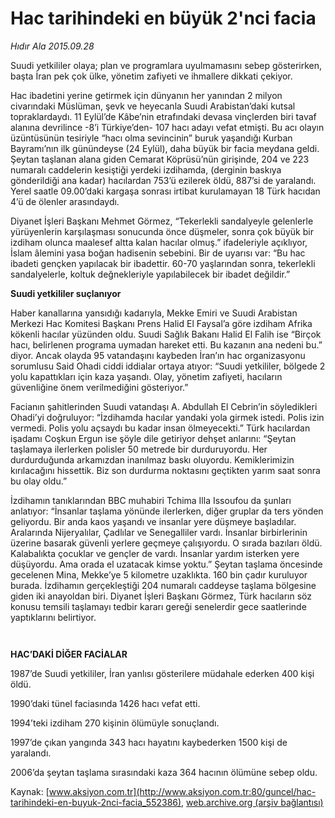# Hac tarihindeki en büyük 2'nci facia

*Hıdır Ala 2015.09.28*

<div class="pNewsDetailMainContent" itemprop="articleBody">
 <p>
  Suudi yetkililer olaya; plan ve programlara uyulmamasını sebep gösterirken, başta İran pek çok ülke, yönetim zafiyeti ve ihmallere dikkati çekiyor.
 </p>
 <p>
  Hac ibadetini yerine getirmek için dünyanın her yanından 2 milyon civarındaki Müslüman, şevk ve heyecanla Suudi Arabistan’daki kutsal topraklardaydı. 11 Eylül’de Kâbe’nin etrafındaki devasa vinçlerden biri tavaf alanına devrilince -8’i Türkiye’den- 107 hacı adayı vefat etmişti. Bu acı olayın üzüntüsünün tesiriyle “hacı olma sevincinin” buruk yaşandığı Kurban Bayramı’nın ilk günündeyse (24 Eylül), daha büyük bir facia meydana geldi. Şeytan taşlanan alana giden Cemarat Köprüsü’nün girişinde, 204 ve 223 numaralı caddelerin kesiştiği yerdeki izdihamda, (derginin baskıya gönderildiği ana kadar) hacılardan 753’ü ezilerek öldü, 887’si de yaralandı. Yerel saatle 09.00’daki kargaşa sonrası irtibat kurulamayan 18 Türk hacıdan 4’ü de ölenler arasındaydı.
 </p>
 <p>
  Diyanet İşleri Başkanı Mehmet Görmez, “Tekerlekli sandalyeyle gelenlerle yürüyenlerin karşılaşması sonucunda önce düşmeler, sonra çok büyük bir izdiham olunca maalesef altta kalan hacılar olmuş.” ifadeleriyle açıklıyor, İslam âlemini yasa boğan hadisenin sebebini. Bir de uyarısı var: “Bu hac ibadeti gençken yapılacak bir ibadettir. 60-70 yaşlarından sonra, tekerlekli sandalyelerle, koltuk değnekleriyle yapılabilecek bir ibadet değildir.”
 </p>
 <p>
  <strong>
   Suudi yetkililer suçlanıyor
  </strong>
 </p>
 <p>
  Haber kanallarına yansıdığı kadarıyla, Mekke Emiri ve Suudi Arabistan Merkezi Hac Komitesi Başkanı Prens Halid El Faysal’a göre izdiham Afrika kökenli hacılar yüzünden oldu. Suudi Sağlık Bakanı Halid El Falih ise “Birçok hacı, belirlenen programa uymadan hareket etti. Bu kazanın ana nedeni bu.” diyor. Ancak olayda 95 vatandaşını kaybeden İran’ın hac organizasyonu sorumlusu Said Ohadi ciddi iddialar ortaya atıyor: “Suudi yetkililer, bölgede 2 yolu kapattıkları için kaza yaşandı. Olay, yönetim zafiyeti, hacıların güvenliğine önem verilmediğini gösteriyor.”
 </p>
 <p>
  Facianın şahitlerinden Suudi vatandaşı A. Abdullah El Cebrin’in söyledikleri Ohadi’yi doğruluyor: “İzdihamda hacılar yandaki yola girmek istedi. Polis izin vermedi. Polis yolu açsaydı bu kadar insan ölmeyecekti.” Türk hacılardan işadamı Coşkun Ergun ise şöyle dile getiriyor dehşet anlarını: “Şeytan taşlamaya ilerlerken polisler 50 metrede bir durduruyordu. Her durdurduğunda arkamızdan inanılmaz baskı oluyordu. Kemiklerimizin kırılacağını hissettik. Biz son durdurma noktasını geçtikten yarım saat sonra bu olay oldu.”
 </p>
 <p>
  İzdihamın tanıklarından BBC muhabiri Tchima Illa Issoufou da şunları anlatıyor: “İnsanlar taşlama yönünde ilerlerken, diğer gruplar da ters yönden geliyordu. Bir anda kaos yaşandı ve insanlar yere düşmeye başladılar. Aralarında Nijeryalılar, Çadlılar ve Senegalliler vardı. İnsanlar birbirlerinin üzerine basarak güvenli yerlere geçmeye çalışıyordu. O sırada bazıları öldü. Kalabalıkta çocuklar ve gençler de vardı. İnsanlar yardım isterken yere düşüyordu. Ama orada el uzatacak kimse yoktu.” Şeytan taşlama öncesinde gecelenen Mina, Mekke’ye 5 kilometre uzaklıkta. 160 bin çadır kuruluyor burada. İzdihamın gerçekleştiği 204 numaralı caddeyse taşlama bölgesine giden iki anayoldan biri. Diyanet İşleri Başkanı Görmez, Türk hacıların söz konusu temsili taşlamayı tedbir kararı gereği senelerdir gece saatlerinde yaptıklarını belirtiyor.
 </p>
 <p>
  <img alt="" src="http://web.archive.org/web/20151003015906im_/http://medya.aksiyon.com.tr//aksiyon/2015/09/28/571691.jpg "/>
 </p>
 <p>
  <img alt="" src="http://web.archive.org/web/20151003015906im_/http://medya.aksiyon.com.tr//aksiyon/2015/09/28/571692.jpg "/>
 </p>
 <p>
  <strong>
   HAC’DAKİ DİĞER FACİALAR
  </strong>
 </p>
 <p>
  1987’de Suudi yetkililer, İran yanlısı gösterilere müdahale ederken 400 kişi öldü.
 </p>
 <p>
  1990’daki tünel faciasında 1426 hacı vefat etti.
 </p>
 <p>
  1994’teki izdiham 270 kişinin ölümüyle sonuçlandı.
 </p>
 <p>
  1997’de çıkan yangında 343 hacı hayatını kaybederken 1500 kişi de yaralandı.
 </p>
 <p>
  2006’da şeytan taşlama sırasındaki kaza 364 hacının ölümüne sebep oldu.
 </p>
</div>


Kaynak: [www.aksiyon.com.tr](http://www.aksiyon.com.tr:80/guncel/hac-tarihindeki-en-buyuk-2nci-facia_552386), [web.archive.org (arşiv bağlantısı)](http://web.archive.org/web/20151003015906/http://www.aksiyon.com.tr:80/guncel/hac-tarihindeki-en-buyuk-2nci-facia_552386)
